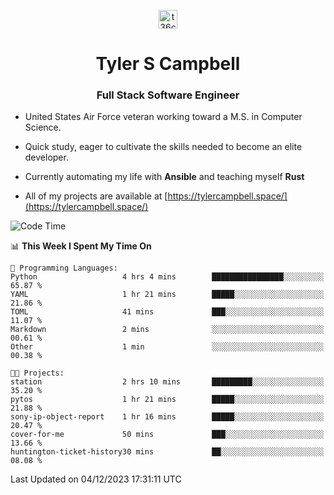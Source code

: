 <p align="center">
<a href="https://www.linkedin.com/in/t36campbell" target="blank"><img align="center" src="https://ik.imagekit.io/t36campbell/Portfolio/linkedin.png.original_m8bbGgPh6.png" alt="t36campbell" height="30" width="30" /></a>
</p>
<h1 align="center">Tyler S Campbell</h1>
<h3 align="center">Full Stack Software Engineer</h3>

* United States Air Force veteran working toward a M.S. in Computer Science.

* Quick study, eager to cultivate the skills needed to become an elite developer.

* Currently automating my life with **Ansible** and teaching myself **Rust**

* All of my projects are available at [https://tylercampbell.space/](https://tylercampbell.space/)

<!--START_SECTION:waka-->
![Code Time](http://img.shields.io/badge/Code%20Time-3%2C010%20hrs%2033%20mins-blue)

📊 **This Week I Spent My Time On** 

```text
💬 Programming Languages: 
Python                   4 hrs 4 mins        ████████████████░░░░░░░░░   65.87 % 
YAML                     1 hr 21 mins        █████░░░░░░░░░░░░░░░░░░░░   21.86 % 
TOML                     41 mins             ███░░░░░░░░░░░░░░░░░░░░░░   11.07 % 
Markdown                 2 mins              ░░░░░░░░░░░░░░░░░░░░░░░░░   00.61 % 
Other                    1 min               ░░░░░░░░░░░░░░░░░░░░░░░░░   00.38 % 

🐱‍💻 Projects: 
station                  2 hrs 10 mins       █████████░░░░░░░░░░░░░░░░   35.20 % 
pytos                    1 hr 21 mins        █████░░░░░░░░░░░░░░░░░░░░   21.88 % 
sony-ip-object-report    1 hr 16 mins        █████░░░░░░░░░░░░░░░░░░░░   20.47 % 
cover-for-me             50 mins             ███░░░░░░░░░░░░░░░░░░░░░░   13.66 % 
huntington-ticket-history30 mins             ██░░░░░░░░░░░░░░░░░░░░░░░   08.08 % 
```


 Last Updated on 04/12/2023 17:31:11 UTC
<!--END_SECTION:waka-->
